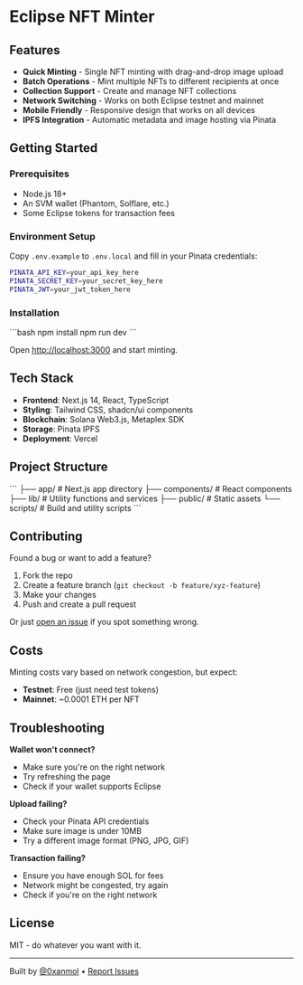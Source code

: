 # Eclipse NFT Minter

## Features

- **Quick Minting** - Single NFT minting with drag-and-drop image upload
- **Batch Operations** - Mint multiple NFTs to different recipients at once
- **Collection Support** - Create and manage NFT collections
- **Network Switching** - Works on both Eclipse testnet and mainnet
- **Mobile Friendly** - Responsive design that works on all devices
- **IPFS Integration** - Automatic metadata and image hosting via Pinata

## Getting Started

### Prerequisites

- Node.js 18+ 
- An SVM wallet (Phantom, Solflare, etc.)
- Some Eclipse tokens for transaction fees

### Environment Setup

Copy `.env.example` to `.env.local` and fill in your Pinata credentials:

```bash
PINATA_API_KEY=your_api_key_here
PINATA_SECRET_KEY=your_secret_key_here
PINATA_JWT=your_jwt_token_here
```

### Installation

\`\`\`bash
npm install
npm run dev
\`\`\`

Open [http://localhost:3000](http://localhost:3000) and start minting.

## Tech Stack

- **Frontend**: Next.js 14, React, TypeScript
- **Styling**: Tailwind CSS, shadcn/ui components
- **Blockchain**: Solana Web3.js, Metaplex SDK
- **Storage**: Pinata IPFS
- **Deployment**: Vercel

## Project Structure

\`\`\`
├── app/                 # Next.js app directory
├── components/          # React components
├── lib/                 # Utility functions and services
├── public/              # Static assets
└── scripts/             # Build and utility scripts
\`\`\`

## Contributing

Found a bug or want to add a feature? 

1. Fork the repo
2. Create a feature branch (`git checkout -b feature/xyz-feature`)
3. Make your changes
4. Push and create a pull request

Or just [open an issue](https://github.com/0xanmol/Eclipse-NFT-Minter-tool/issues) if you spot something wrong.

## Costs

Minting costs vary based on network congestion, but expect:
- **Testnet**: Free (just need test tokens)
- **Mainnet**: ~0.0001 ETH per NFT

## Troubleshooting

**Wallet won't connect?**
- Make sure you're on the right network
- Try refreshing the page
- Check if your wallet supports Eclipse

**Upload failing?**
- Check your Pinata API credentials
- Make sure image is under 10MB
- Try a different image format (PNG, JPG, GIF)

**Transaction failing?**
- Ensure you have enough SOL for fees
- Network might be congested, try again
- Check if you're on the right network

## License

MIT - do whatever you want with it.

---

Built by [@0xanmol](https://github.com/0xanmol) • [Report Issues](https://github.com/0xanmol/Eclipse-NFT-Minter-tool/issues)
